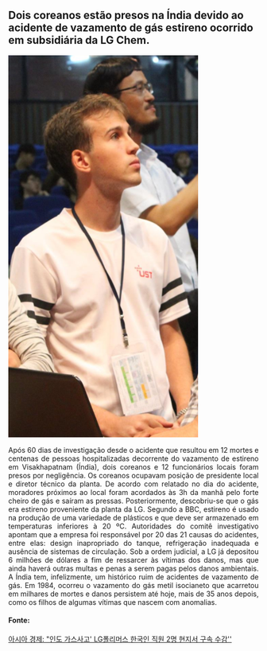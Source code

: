 <h2> Dois coreanos estão presos na Índia devido ao acidente de vazamento de gás estireno ocorrido em subsidiária da LG Chem. </h2>

<img src="Image.PNG"></img>

<div style="text-align: justify"> Após 60 dias de investigação desde o acidente que resultou em 12 mortes e centenas de pessoas hospitalizadas decorrente do vazamento de estireno em Visakhapatnam (Índia), dois coreanos e 12 funcionários locais foram presos por negligência. Os coreanos ocupavam posição de presidente local e diretor técnico da planta. De acordo com relatado no dia do acidente, moradores próximos ao local foram acordados às 3h da manhã pelo forte cheiro de gás e saíram as pressas. Posteriormente, descobriu-se que o gás era estireno proveniente da planta da LG. Segundo a BBC, estireno é usado na produção de uma variedade de plásticos e que deve ser armazenado em temperaturas inferiores à 20 ºC. Autoridades do comitê investigativo apontam que a empresa foi responsável por 20 das 21 causas do acidentes, entre elas: design inapropriado do tanque, refrigeração inadequada e ausência de sistemas de circulação.  Sob a ordem judicial, a LG já depositou 6 milhões de dólares a fim de ressarcer às vítimas dos danos, mas que ainda haverá outras multas e penas a serem pagas pelos danos ambientais. A Índia tem, infelizmente, um histórico ruim de acidentes de vazamento de gás. Em 1984, ocorreu o vazamento do gás metil isocianeto que acarretou em milhares de mortes e danos persistem até hoje, mais de 35 anos depois, como os filhos de algumas vítimas que nascem com anomalias. </div>

<h4> Fonte: </h4>

[아시아 경제: "인도 가스사고' LG폴리머스 한국인 직원 2명 현지서 구속 수감''](https://news.naver.com/main/read.nhn?mode=LSD&mid=shm&sid1=101&oid=277&aid=0004714686)
